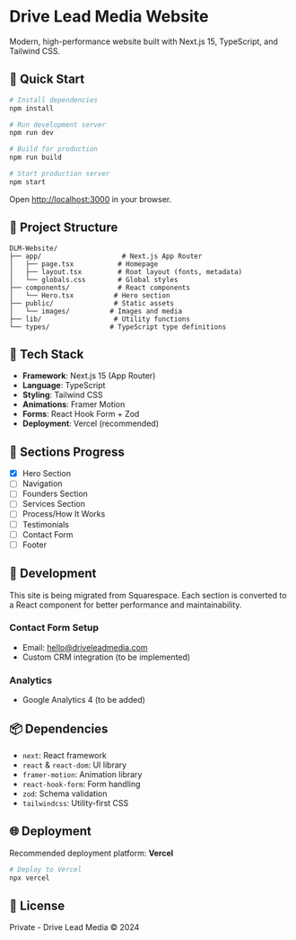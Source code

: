 # Drive Lead Media Website

Modern, high-performance website built with Next.js 15, TypeScript, and Tailwind CSS.

## 🚀 Quick Start

```bash
# Install dependencies
npm install

# Run development server
npm run dev

# Build for production
npm run build

# Start production server
npm start
```

Open [http://localhost:3000](http://localhost:3000) in your browser.

## 📁 Project Structure

```
DLM-Website/
├── app/                    # Next.js App Router
│   ├── page.tsx           # Homepage
│   ├── layout.tsx         # Root layout (fonts, metadata)
│   └── globals.css        # Global styles
├── components/            # React components
│   └── Hero.tsx          # Hero section
├── public/               # Static assets
│   └── images/          # Images and media
├── lib/                  # Utility functions
└── types/               # TypeScript type definitions
```

## 🎨 Tech Stack

- **Framework**: Next.js 15 (App Router)
- **Language**: TypeScript
- **Styling**: Tailwind CSS
- **Animations**: Framer Motion
- **Forms**: React Hook Form + Zod
- **Deployment**: Vercel (recommended)

## 📝 Sections Progress

- [x] Hero Section
- [ ] Navigation
- [ ] Founders Section
- [ ] Services Section
- [ ] Process/How It Works
- [ ] Testimonials
- [ ] Contact Form
- [ ] Footer

## 🔧 Development

This site is being migrated from Squarespace. Each section is converted to a React component for better performance and maintainability.

### Contact Form Setup
- Email: hello@driveleadmedia.com
- Custom CRM integration (to be implemented)

### Analytics
- Google Analytics 4 (to be added)

## 📦 Dependencies

- `next`: React framework
- `react` & `react-dom`: UI library
- `framer-motion`: Animation library
- `react-hook-form`: Form handling
- `zod`: Schema validation
- `tailwindcss`: Utility-first CSS

## 🌐 Deployment

Recommended deployment platform: **Vercel**

```bash
# Deploy to Vercel
npx vercel
```

## 📄 License

Private - Drive Lead Media © 2024
